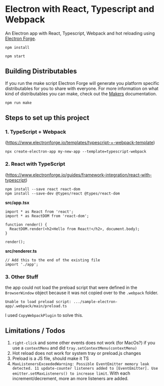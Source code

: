 # Electron with React, Typescript and Webpack

An Electron app with React, Typescript, Webpack and hot reloading using [Electron Forge](https://www.electronforge.io/).

`npm install`

`npm start`

## Building Distributables
If you run the make script Electron Forge will generate you platform specific distributables for you to share with everyone.
For more information on what kind of distributables you can make, check out the [Makers](https://www.electronforge.io/config/makers) documentation.

`npm run make`

## Steps to set up this project
### 1. TypeScript + Webpack 
(https://www.electronforge.io/templates/typescript-+-webpack-template)

`npx create-electron-app my-new-app --template=typescript-webpack` 


### 2. React with TypeScript
(https://www.electronforge.io/guides/framework-integration/react-with-typescript)

    npm install --save react react-dom
    npm install --save-dev @types/react @types/react-dom

**src/app.tsx**

```tsx
import * as React from 'react';
import * as ReactDOM from 'react-dom';

function render() {
  ReactDOM.render(<h2>Hello from React!</h2>, document.body);
}

render();
```

**src/renderer.ts**
```tsx
// Add this to the end of the existing file
import './app';
```

### 3. Other Stuff

the app could not load the preload script that were defined in the `BrowserWindow` object
because it was not copied over to the `.webpack` folder.

`Unable to load preload script: .../sample-electron-app/.webpack/main/preload.ts`

I used `CopyWebpackPlugin` to solve this.

## Limitations / Todos

1. `right-click` and some other events does not work (for MacOs?) if you use a `contextMenu` and did `tray.setContextMenu(contextMenu)`
2. Hot reload does not work for system tray or preload.js changes
3. Preload is a JS file, should make it TS
4. `MaxListenersExceededWarning: Possible EventEmitter memory leak detected. 11 update-counter listeners added to [EventEmitter]. Use emitter.setMaxListeners() to increase limit`. With each increment/decrement, more an more listeners are added.